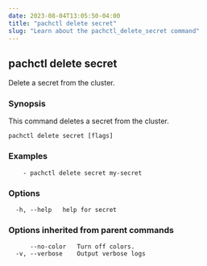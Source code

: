 ```yaml
---
date: 2023-08-04T13:05:50-04:00
title: "pachctl delete secret"
slug: "Learn about the pachctl_delete_secret command"
---
```


## pachctl delete secret

Delete a secret from the cluster.

### Synopsis

This command deletes a secret from the cluster.

```
pachctl delete secret [flags]
```

### Examples

```
	- pachctl delete secret my-secret 

```

### Options

```
  -h, --help   help for secret
```

### Options inherited from parent commands

```
      --no-color   Turn off colors.
  -v, --verbose    Output verbose logs
```


